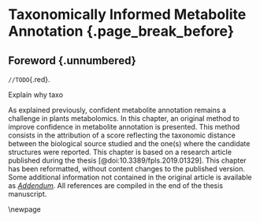 # Taxonomically Informed Metabolite Annotation {.page_break_before}

## Foreword {.unnumbered}

`//TODO`{.red}.

Explain why taxo

As explained previously, confident metabolite annotation remains a challenge in plants metabolomics.
In this chapter, an original method to improve confidence in metabolite annotation is presented.
This method consists in the attribution of a score reflecting the taxonomic distance between the biological source studied and the one(s) where the candidate structures were reported.
This chapter is based on a research article published during the thesis [@doi:10.3389/fpls.2019.01329]. 
This chapter has been reformatted, without content changes to the published version.
Some additional information not contained in the original article is available as *[Addendum](#addendum-tima)*.
All references are compiled in the end of the thesis manuscript.

\newpage